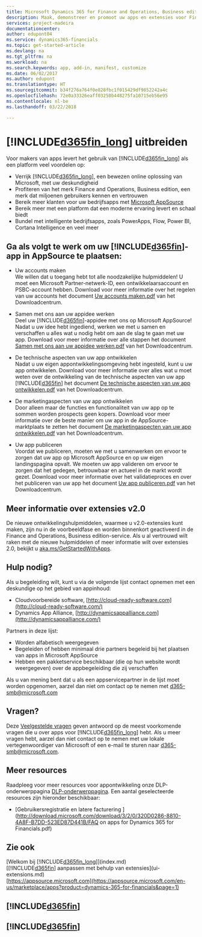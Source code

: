 ```yaml
---
title: Microsoft Dynamics 365 for Finance and Operations, Business edition aanpassen | Microsoft Docs
description: Maak, demonstreer en promoot uw apps en extensies voor Finance and Operations, Business edition.
services: project-madeira
documentationcenter: 
author: edupont04
ms.service: dynamics365-financials
ms.topic: get-started-article
ms.devlang: na
ms.tgt_pltfrm: na
ms.workload: na
ms.search.keywords: app, add-in, manifest, customize
ms.date: 06/02/2017
ms.author: edupont
ms.translationtype: HT
ms.sourcegitcommit: b34f276a764f0e828fbc1f015429df9852242a4c
ms.openlocfilehash: 72e0a33326eaff03250b448275fa10715eb56e95
ms.contentlocale: nl-be
ms.lasthandoff: 03/22/2018

---
```

# <a name="extending-included365finlongincludesd365finlongmdmd"></a>[!INCLUDE[d365fin_long](includes/d365fin_long_md.md)] uitbreiden
Voor makers van apps levert het gebruik van [!INCLUDE[d365fin_long](includes/d365fin_long_md.md)] als een platform veel voordelen op:

* Verrijk [!INCLUDE[d365fin_long](includes/d365fin_long_md.md)], een bewezen online oplossing van Microsoft, met uw deskundigheid  
* Profiteren van het merk Finance and Operations, Business edition, een merk dat miljoenen gebruikers kennen en vertrouwen  
* Bereik meer klanten voor uw bedrijfsapps met [Microsoft AppSource](https://appsource.microsoft.com/)  
* Bereik meer met een platform dat een moderne ervaring levert en schaal biedt  
* Bundel met intelligente bedrijfsapps, zoals PowerApps, Flow, Power BI, Cortana Intelligence en veel meer  

## <a name="to-bring-your-included365finincludesd365finmdmd-app-into-appsource"></a>Ga als volgt te werk om uw [!INCLUDE[d365fin](includes/d365fin_md.md)]-app in AppSource te plaatsen:
+ Uw accounts maken  
We willen dat u toegang hebt tot alle noodzakelijke hulpmiddelen! U moet een Microsoft Partner-netwerk-ID, een ontwikkelaarsaccount en PSBC-account hebben.
Download voor meer informatie over het regelen van uw accounts het document [Uw accounts maken.pdf](https://go.microsoft.com/fwlink/?linkid=841514) van het Downloadcentrum.

+ Samen met ons aan uw appidee werken  
Deel uw [!INCLUDE[d365fin](includes/d365fin_md.md)]-appidee met ons op Microsoft AppSource! Nadat u uw idee hebt ingediend, werken we met u samen en verschaffen u alles wat u nodig hebt om aan de slag te gaan met uw app.
Download voor meer informatie over alle stappen het document [Samen met ons aan uw appidee werken.pdf](https://go.microsoft.com/fwlink/?linkid=841515) van het Downloadcentrum.

+ De technische aspecten van uw app ontwikkelen    
Nadat u uw eigen appontwikkelingsomgeving hebt ingesteld, kunt u uw app ontwikkelen.
Download voor meer informatie over alles wat u moet weten over de ontwikkeling van de technische aspecten van uw app [!INCLUDE[d365fin](includes/d365fin_md.md)] het document [De technische aspecten van uw app ontwikkelen.pdf](https://go.microsoft.com/fwlink/?linkid=841516) van het Downloadcentrum.

+ De marketingaspecten van uw app ontwikkelen  
Door alleen maar de functies en functionaliteit van uw app op te sommen worden prospects geen kopers. Download voor meer informatie over de beste manier om uw app in de AppSource-marktplaats te zetten het document [De marketingaspecten van uw app ontwikkelen.pdf](https://go.microsoft.com/fwlink/?linkid=841518) van het Downloadcentrum.

+ Uw app publiceren  
Voordat we publiceren, moeten we met u samenwerken om ervoor te zorgen dat uw app op Microsoft AppSource en op uw eigen landingspagina opvalt. We moeten uw app valideren om ervoor te zorgen dat het gedegen, betrouwbaar en actueel in de markt wordt gezet.
Download voor meer informatie over het validatieproces en over het publiceren van uw app het document [Uw app publiceren.pdf](https://go.microsoft.com/fwlink/?linkid=841517) van het Downloadcentrum.

## <a name="learn-more-about-extensions-v20"></a>Meer informatie over extensies v2.0
De nieuwe ontwikkelingshulpmiddelen, waarmee u v2.0-extensies kunt maken, zijn nu in de voorbeeldfase en worden binnenkort geactiveerd in de Finance and Operations, Business edition-service. Als u al vertrouwd wilt raken met de nieuwe hulpmiddelen of meer informatie wilt over extensies 2.0, bekijkt u [aka.ms/GetStartedWithApps](http://aka.ms/GetStartedWithApps).  

## <a name="need-help"></a>Hulp nodig?
Als u begeleiding wilt, kunt u via de volgende lijst contact opnemen met een deskundige op het gebied van appinhoud:

* Cloudvoorbereide software, [http://cloud-ready-software.com](http://cloud-ready-software.com/)  
* Dynamics App Alliance, [http://dynamicsappalliance.com](http://dynamicsappalliance.com/)

Partners in deze lijst:

* Worden alfabetisch weergegeven  
* Begeleiden of hebben minimaal drie partners begeleid bij het plaatsen van apps in Microsoft AppSource  
* Hebben een pakketservice beschikbaar (die op hun website wordt weergegeven) over de appbegeleiding die zij verschaffen  

Als u van mening bent dat u als een appservicepartner in de lijst moet worden opgenomen, aarzel dan niet om contact op te nemen met [d365-smb@microsoft.com](mailto:d365-smb@microsoft.com)

## <a name="questions"></a>Vragen?
Deze [Veelgestelde vragen](https://go.microsoft.com/fwlink/?linkid=841520) geven antwoord op de meest voorkomende vragen die u over apps voor [!INCLUDE[d365fin_long](includes/d365fin_long_md.md)] hebt. Als u meer vragen hebt, aarzel dan niet contact op te nemen met uw lokale vertegenwoordiger van Microsoft of een e-mail te sturen naar [d365-smb@microsoft.com](mailto:d365-smb@microsoft.com).

## <a name="further-resources"></a>Meer resources
Raadpleeg voor meer resources voor appontwikkeling onze DLP-onderwerppagina [DLP-onderwerppagina](https://mbspartner.microsoft.com/BFI/Topic/76). Een aantal geselecteerde resources zijn hieronder beschikbaar:
-   [Gebruikersregistratie en latere facturering ](http://download.microsoft.com/download/3/2/0/320D0286-8810-4A8F-B7DD-523ED87D441B/FAQ on apps for Dynamics 365 for Financials.pdf)



## <a name="see-also"></a>Zie ook
[Welkom bij [!INCLUDE[d365fin_long](includes/d365fin_long_md.md)]](index.md)  
[[!INCLUDE[d365fin](includes/d365fin_md.md)] aanpassen met behulp van extensies](ui-extensions.md)  
[https://appsource.microsoft.com](https://appsource.microsoft.com/en-us/marketplace/apps?product=dynamics-365-for-financials&page=1)  

## [!INCLUDE[d365fin](includes/free_trial_md.md)]  
## [!INCLUDE[d365fin](includes/training_link_md.md)]

